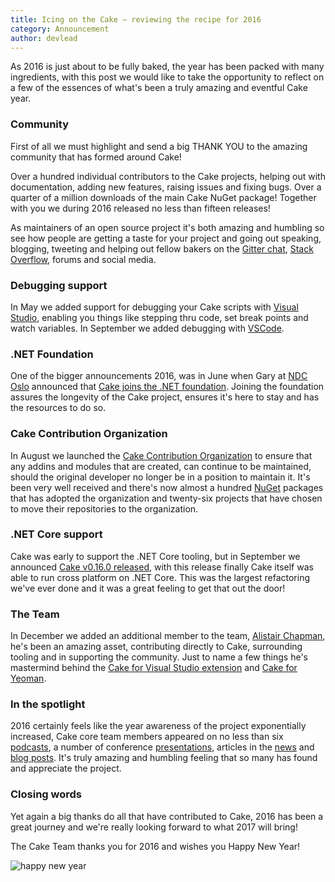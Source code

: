 ```yaml
---
title: Icing on the Cake – reviewing the recipe for 2016
category: Announcement
author: devlead
---
```


As 2016 is just about to be fully baked, the year has been packed with many ingredients, with this post we would like to take the opportunity to reflect on a few of the essences of what's been a truly amazing and eventful Cake year.

<!--excerpt-->

### Community

First of all we must highlight and send a big THANK YOU to the amazing community that has formed around Cake!  

Over a hundred individual contributors to the Cake projects, helping out with documentation, adding new features, raising issues and fixing bugs. Over a quarter of a million downloads of the main Cake NuGet package! Together with you we during 2016 released no less than fifteen releases!

As maintainers of an open source project it's both amazing and humbling so see how people are getting a taste for your project and going out speaking, blogging, tweeting and helping out fellow bakers on the [Gitter chat](https://gitter.im/cake-build/cake), [Stack Overflow](http://stackoverflow.com/questions/tagged/cakebuild), forums and social media.

### Debugging support

In May we added support for debugging your Cake scripts with [Visual Studio](http://cakebuild.net/blog/2016/05/debug-cake-file), enabling you things like stepping thru code, set break points and watch variables. In September we added debugging with [VSCode](http://cakebuild.net/blog/2016/09/debug-cake-vscode).

### .NET Foundation

One of the bigger announcements 2016, was in June when Gary at [NDC Oslo](https://vimeo.com/171704581) announced that [Cake joins the .NET foundation](http://cakebuild.net/blog/2016/06/cake-joins-dotnetfoundation). Joining the foundation assures the longevity of the Cake project, ensures it's here to stay and has the resources to do so.

### Cake Contribution Organization

In August we launched the [Cake Contribution Organization](http://cakebuild.net/blog/2016/08/cake-contribution-organization) to ensure that any addins and modules that are created, can continue to be maintained, should the original developer no longer be in a position to maintain it. It's been very well received and there's now almost a hundred [NuGet](https://www.nuget.org/profiles/cake-contrib) packages that has adopted the organization and twenty-six projects that have chosen to move their repositories to the organization.

### .NET Core support

Cake was early to support the .NET Core tooling, but in September we announced [Cake v0.16.0 released](http://cakebuild.net/blog/2016/09/cake-v0-16-0-released), with this release finally Cake itself was able to run cross platform on .NET Core. This was the largest refactoring we've ever done and it was a great feeling to get that out the door!

### The Team

In December we added an additional member to the team, [Alistair Chapman](https://github.com/orgs/cake-build/people/agc93), he's been an amazing asset, contributing directly to Cake, surrounding tooling and in supporting the community. Just to name a few things he's mastermind behind the [Cake for Visual Studio extension](http://cakebuild.net/blog/2016/09/cake-for-visual-studio) and [Cake for Yeoman](http://cakebuild.net/blog/2016/09/cake-for-yeoman).

### In the spotlight

2016 certainly feels like the year awareness of the project exponentially increased, Cake core team members appeared on no less than six [podcasts](http://cakebuild.net/docs/resources/podcasts), a number of conference [presentations](http://cakebuild.net/docs/resources/presentations), articles in the [news](http://cakebuild.net/docs/resources/in-the-news) and [blog posts](http://cakebuild.net/docs/resources/blogs).
It's truly amazing and humbling feeling that so many has found and appreciate the project.

### Closing words

Yet again a big thanks do all that have contributed to Cake, 2016 has been a great journey and we're really looking forward to what 2017 will bring!

The Cake Team thanks you for 2016 and wishes you Happy New Year!

![happy new year](https://cloud.githubusercontent.com/assets/1647294/21577775/620f0f4c-cf67-11e6-9b05-2860b75b9eb8.png)
